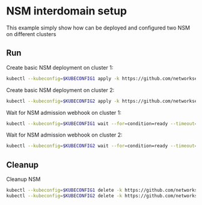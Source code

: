 # NSM interdomain setup


This example simply show how can be deployed and configured two NSM on different clusters

## Run

Create basic NSM deployment on cluster 1:

```bash
kubectl --kubeconfig=$KUBECONFIG1 apply -k https://github.com/networkservicemesh/deployments-k8s/examples/interdomain/nsm/cluster1?ref=565e9c8d6e0a22ec96f976c46a173505d22dc859
```

Create basic NSM deployment on cluster 2:

```bash
kubectl --kubeconfig=$KUBECONFIG2 apply -k https://github.com/networkservicemesh/deployments-k8s/examples/interdomain/nsm/cluster2?ref=565e9c8d6e0a22ec96f976c46a173505d22dc859
```

Wait for NSM admission webhook on cluster 1:

```bash
kubectl --kubeconfig=$KUBECONFIG1 wait --for=condition=ready --timeout=1m pod -n nsm-system -l app=admission-webhook-k8s
```

Wait for NSM admission webhook on cluster 2:

```bash
kubectl --kubeconfig=$KUBECONFIG2 wait --for=condition=ready --timeout=1m pod -n nsm-system -l app=admission-webhook-k8s
```

## Cleanup

Cleanup NSM
```bash
kubectl --kubeconfig=$KUBECONFIG1 delete -k https://github.com/networkservicemesh/deployments-k8s/examples/interdomain/nsm/cluster1?ref=565e9c8d6e0a22ec96f976c46a173505d22dc859
kubectl --kubeconfig=$KUBECONFIG2 delete -k https://github.com/networkservicemesh/deployments-k8s/examples/interdomain/nsm/cluster2?ref=565e9c8d6e0a22ec96f976c46a173505d22dc859
```
